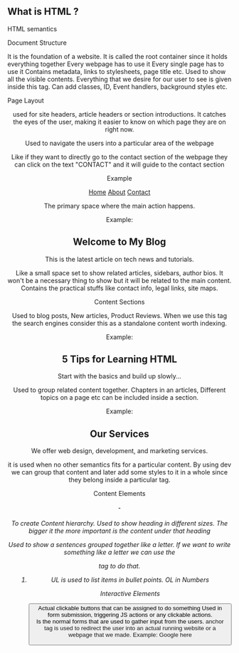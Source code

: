 ## What is HTML ?
HTML semantics

Document Structure
<html>
It is the foundation of a website.
It is called the root container since it holds everything together
Every webpage has to use it

<head>
Every single page has to use it
Contains metadata, links to stylesheets, page title etc.

<body>
Used to show all the visible contents. Everything that we desire for our user to see is given inside this tag.
Can add classes, ID, Event handlers, background styles etc.

Page Layout
<header>

used for site headers, article headers or section introductions.
It catches the eyes of the user, making it easier to know on which page they are on right now.

<nav>
Used to navigate the users into a particular area of the webpage

Like if they want to directly go to the contact section of the webpage they can click on the text "CONTACT" and it will guide to the contact section

 Example<nav>
  <a href="/home">Home</a>
  <a href="/about">About</a>
  <a href="/contact">Contact</a>
  </nav>

<main> 
The primary space where the main action happens.

Example:
<main>
  <h2>Welcome to My Blog</h2>
  <p>This is the latest article on tech news and tutorials.</p>
</main>

<aside>
Like a small space set to show related articles, sidebars, author bios. It won't be a necessary thing to show but it will be related to the main content.

<footer>
Contains the practical stuffs like contact info, legal links, site maps.

Content Sections

<article>
Used to blog posts, New articles, Product Reviews. When we use this tag the search engines consider this as a standalone content worth indexing.

Example:
<article>
  <h2>5 Tips for Learning HTML</h2>
  <p>Start with the basics and build up slowly...</p>
</article>


<section>
Used to group related content together. Chapters in an articles, Different topics on a page etc can be included inside a section.

Example:
<section>
  <h2>Our Services</h2>
  <p>We offer web design, development, and marketing services.</p>
</section>

<div>
it is used when no other semantics fits for a particular content. By using dev we can group that content and later add some styles to it in a whole since they belong inside a particular tag.

Content Elements
<h1> - <h6>
To create Content hierarchy. Used to show heading in different sizes. The bigger it the more important is the content under that heading

<p>
Used to show a sentences grouped together like a letter. If we want to write something like a letter we can use the <p> tag to do that.

<ul><ol><li>
UL is used to list items in bullet points.
OL in Numbers 

Interactive Elements

<button>
Actual clickable buttons that can be assigned to do something 
Used in form submission, triggering JS actions or any clickable actions.

<form>
Is the normal forms that are used to gather input from the users.

<a> 
anchor tag is used to redirect the user into an actual running website or a webpage that we made.
Example:
<a href"google.com"> Google here </a>


